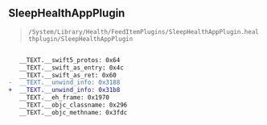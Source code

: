 ## SleepHealthAppPlugin

> `/System/Library/Health/FeedItemPlugins/SleepHealthAppPlugin.healthplugin/SleepHealthAppPlugin`

```diff

   __TEXT.__swift5_protos: 0x64
   __TEXT.__swift_as_entry: 0x4c
   __TEXT.__swift_as_ret: 0x60
-  __TEXT.__unwind_info: 0x3188
+  __TEXT.__unwind_info: 0x31b8
   __TEXT.__eh_frame: 0x1970
   __TEXT.__objc_classname: 0x296
   __TEXT.__objc_methname: 0x3fdc

```
